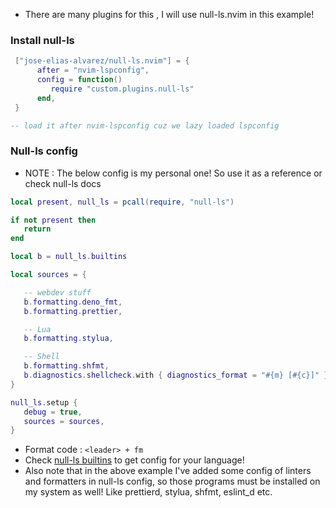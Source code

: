 - There are many plugins for this , I will use null-ls.nvim in this example!

### Install null-ls

```lua
 ["jose-elias-alvarez/null-ls.nvim"] = {
      after = "nvim-lspconfig",
      config = function()
         require "custom.plugins.null-ls"
      end,
 }

-- load it after nvim-lspconfig cuz we lazy loaded lspconfig
```

### Null-ls config

- NOTE : The below config is my personal one! So use it as a reference or check null-ls docs

```lua
local present, null_ls = pcall(require, "null-ls")

if not present then
   return
end

local b = null_ls.builtins

local sources = {

   -- webdev stuff
   b.formatting.deno_fmt,
   b.formatting.prettier,

   -- Lua
   b.formatting.stylua,

   -- Shell
   b.formatting.shfmt,
   b.diagnostics.shellcheck.with { diagnostics_format = "#{m} [#{c}]" },
}

null_ls.setup {
   debug = true,
   sources = sources,
}
```

- Format code : `<leader> + fm`
- Check [null-ls builtins](https://github.com/jose-elias-alvarez/null-ls.nvim/blob/main/doc/BUILTINS.md) to get config for your language!
- Also note that in the above example I've added some config of linters and formatters in null-ls config, so those programs must be installed on my system as well! Like prettierd, stylua, shfmt, eslint_d etc.
